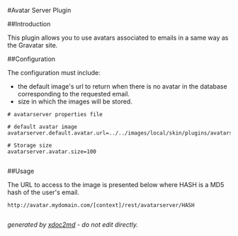 
#Avatar Server Plugin



##Introduction

This plugin allows you to use avatars associated to emails in a same way as the Gravatar site.

##Configuration

The configuration must include:

 
* the default image's url to return when there is no avatar in the database corresponding to the requested email.
* size in which the images will be stored.

```
# avatarserver properties file

# default avatar image
avatarserver.default.avatar.url=../../images/local/skin/plugins/avatarserver/avatar.jpg

# Storage size
avatarserver.avatar.size=100
                    
```

##Usage

The URL to access to the image is presented below where HASH is a MD5 hash of the user's email.

```
http://avatar.mydomain.com/[context]/rest/avatarserver/HASH
                    
```


 *generated by [xdoc2md](https://github.com/lutece-platform/tools-maven-xdoc2md-plugin) - do not edit directly.*